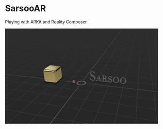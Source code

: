 #  SarsooAR

Playing with ARKit and Reality Composer

![Reality Composer View](docs/GoldAndWord.png)

